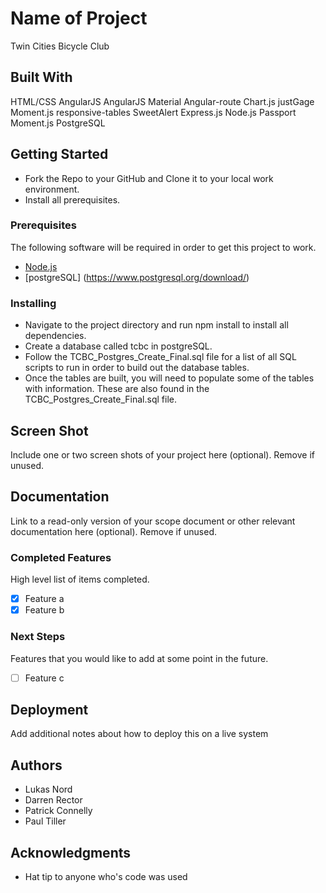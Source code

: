 # Name of Project

Twin Cities Bicycle Club

## Built With

HTML/CSS
AngularJS
AngularJS Material
Angular-route
Chart.js
justGage
Moment.js
responsive-tables
SweetAlert
Express.js
Node.js
Passport
Moment.js
PostgreSQL

## Getting Started

- Fork the Repo to your GitHub and Clone it to your local work environment.  
- Install all prerequisites.

### Prerequisites

The following software will be required in order to get this project to work.

- [Node.js](https://nodejs.org/en/)
- [postgreSQL] (https://www.postgresql.org/download/)



### Installing

- Navigate to the project directory and run npm install to install all dependencies.
- Create a database called tcbc in postgreSQL.
- Follow the TCBC_Postgres_Create_Final.sql file for a list of all SQL scripts to run in order to build out the database tables.
- Once the tables are built, you will need to populate some of the tables with information. These are also found in the TCBC_Postgres_Create_Final.sql file. 



## Screen Shot

Include one or two screen shots of your project here (optional). Remove if unused.

## Documentation

Link to a read-only version of your scope document or other relevant documentation here (optional). Remove if unused.

### Completed Features

High level list of items completed.

- [x] Feature a
- [x] Feature b

### Next Steps

Features that you would like to add at some point in the future.

- [ ] Feature c

## Deployment

Add additional notes about how to deploy this on a live system

## Authors

* Lukas Nord
* Darren Rector
* Patrick Connelly
* Paul Tiller


## Acknowledgments

* Hat tip to anyone who's code was used


